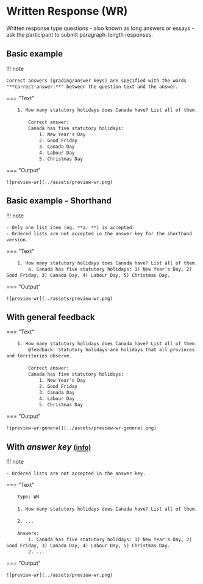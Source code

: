 # Written Response (WR)

Written response type questions - also known as long answers or essays - ask the participant to submit paragraph-length responses.

## Basic example

!!! note

    Correct answers (grading/answer keys) are specified with the words "**Correct answer:**" between the question text and the answer.

=== "Text"

        1. How many statutory holidays does Canada have? List all of them.

            Correct answer:
            Canada has five statutory holidays:
                1. New Year's Day
                2. Good Friday
                3. Canada Day
                4. Labour Day
                5. Christmas Day

=== "Output"

    ![preview-wr](../assets/preview-wr.png)

## Basic example - Shorthand

!!! note

    - Only one list item (eg. **a. **) is accepted.
    - Ordered lists are not accepted in the answer key for the shorthand version.

=== "Text"

        1. How many statutory holidays does Canada have? List all of them.
            a. Canada has five statutory holidays: 1) New Year's Day, 2) Good Friday, 3) Canada Day, 4) Labour Day, 5) Christmas Day.

=== "Output"

    ![preview-wr](../assets/preview-wr.png)

## With general feedback

=== "Text"

        1. How many statutory holidays does Canada have? List all of them.
            @feedback: Statutory holidays are holidays that all provinces and territories observe.

            Correct answer:
            Canada has five statutory holidays:
                1. New Year's Day
                2. Good Friday
                3. Canada Day
                4. Labour Day
                5. Christmas Day

=== "Output"

    ![preview-wr-general](../assets/preview-wr-general.png)

## With *answer key* [<small markdown>(info)</small>](../additional-info/end-answer-key.md)

!!! note

    - Ordered lists are not accepted in the answer key.

=== "Text"

        Type: WR

        1. How many statutory holidays does Canada have? List all of them.

        2. ...

        Answers:
            1. Canada has five statutory holidays: 1) New Year's Day, 2) Good Friday, 3) Canada Day, 4) Labour Day, 5) Christmas Day.
            2. ...

=== "Output"

    ![preview-wr](../assets/preview-wr.png)
